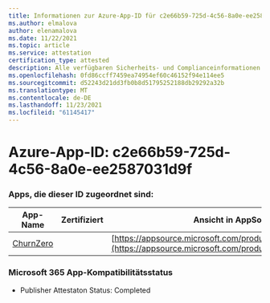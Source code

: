 ```yaml
---
title: Informationen zur Azure-App-ID für c2e66b59-725d-4c56-8a0e-ee2587031d9f
ms.author: elmalova
author: elenamalova
ms.date: 11/22/2021
ms.topic: article
ms.service: attestation
certification_type: attested
description: Alle verfügbaren Sicherheits- und Complianceinformationen für c2e66b59-725d-4c56-8a0e-ee2587031d9f.
ms.openlocfilehash: 0fd86ccff7459ea74954ef60c46152f94e114ee5
ms.sourcegitcommit: d52243d21dd3fb0b8d51795252188db29292a32b
ms.translationtype: MT
ms.contentlocale: de-DE
ms.lasthandoff: 11/23/2021
ms.locfileid: "61145417"
---
```

# <a name="azure-app-id-c2e66b59-725d-4c56-8a0e-ee2587031d9f"></a>Azure-App-ID: c2e66b59-725d-4c56-8a0e-ee2587031d9f


### <a name="apps-associated-with-this-id"></a>Apps, die dieser ID zugeordnet sind:
| **App-Name** | **Zertifiziert** | **Ansicht in AppSource** |
|--------------|---------------|-----------------------|
| [ChurnZero](https://docs.microsoft.com/microsoft-365-app-certification/forward/WA200002581) |  | [https://appsource.microsoft.com/product/office/WA200002581](https://appsource.microsoft.com/product/office/WA200002581) |

### <a name="microsoft-365-app-compliance-status"></a>Microsoft 365 App-Kompatibilitätsstatus
- Publisher Attestaton Status: Completed
